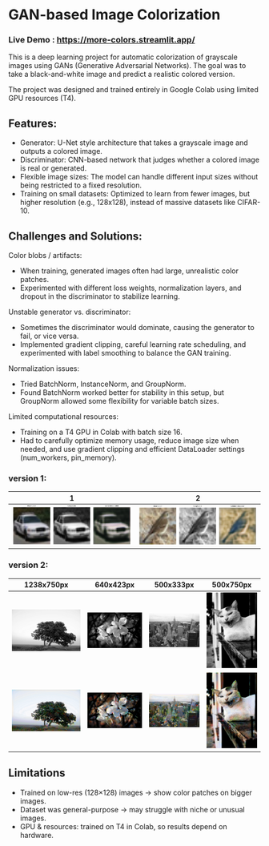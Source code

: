 # GAN-based Image Colorization
### Live Demo : https://more-colors.streamlit.app/

This is a deep learning project for automatic colorization of grayscale images using GANs (Generative Adversarial Networks). The goal was to take a black-and-white image and predict a realistic colored version.

The project was designed and trained entirely in Google Colab using limited GPU resources (T4).

## Features:
- Generator: U-Net style architecture that takes a grayscale image and outputs a colored image.
- Discriminator: CNN-based network that judges whether a colored image is real or generated.
- Flexible image sizes: The model can handle different input sizes without being restricted to a fixed resolution.
- Training on small datasets: Optimized to learn from fewer images, but higher resolution (e.g., 128x128), instead of massive datasets like CIFAR-10.

## Challenges and Solutions:

Color blobs / artifacts:
- When training, generated images often had large, unrealistic color patches.
- Experimented with different loss weights, normalization layers, and dropout in the discriminator to stabilize learning.

Unstable generator vs. discriminator:
- Sometimes the discriminator would dominate, causing the generator to fail, or vice versa.
- Implemented gradient clipping, careful learning rate scheduling, and experimented with label smoothing to balance the GAN training.

Normalization issues:
- Tried BatchNorm, InstanceNorm, and GroupNorm.
- Found BatchNorm worked better for stability in this setup, but GroupNorm allowed some flexibility for variable batch sizes.

Limited computational resources:
- Training on a T4 GPU in Colab with batch size 16.
- Had to carefully optimize memory usage, reduce image size when needed, and use gradient clipping and efficient DataLoader settings (num_workers, pin_memory).


### version 1:
| 1                                  | 2                                   |
|------------------------------------|-------------------------------------|
| ![example_image](imgs/example.png) | ![example_image](imgs/example2.png) |


### version 2:
| 1238x750px                           | 640x423px                           | 500x333px                            | 500x750px                            |
|--------------------------------------|-------------------------------------|--------------------------------------|--------------------------------------|
| ![black_and_white](imgs/input1.jpeg) | ![black_and_white](imgs/input2.jpg) | ![black_and_white](imgs/input3.jpeg) | ![black_and_white](imgs/input4.jpeg) |
| ![colored_img](imgs/output1.png)     | ![colored_img](imgs/output2.png)    | ![colored_img](imgs/output3.png)     | ![colored_img](imgs/output4.png)     |

## Limitations
- Trained on low-res (128×128) images -> show color patches on bigger images.
- Dataset was general-purpose -> may struggle with niche or unusual images.
- GPU & resources: trained on T4 in Colab, so results depend on hardware.
